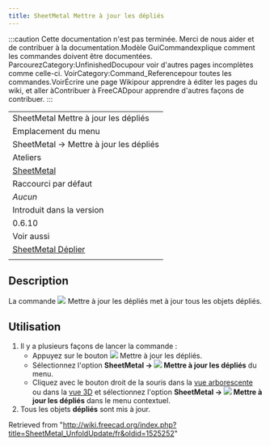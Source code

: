 ```yaml
---
title: SheetMetal Mettre à jour les dépliés
---
```

:::caution
Cette documentation n'est pas terminée. Merci de nous aider et de contribuer à la documentation.Modèle GuiCommandexplique comment les commandes doivent être documentées. ParcourezCategory:UnfinishedDocupour voir d'autres pages incomplètes comme celle-ci. VoirCategory:Command\_Referencepour toutes les commandes.VoirÉcrire une page Wikipour apprendre à éditer les pages du wiki, et aller àContribuer à FreeCADpour apprendre d'autres façons de contribuer.
:::

|  |
| --- |
| SheetMetal Mettre à jour les dépliés |
| Emplacement du menu |
| SheetMetal → Mettre à jour les dépliés |
| Ateliers |
| [SheetMetal](/SheetMetal_Workbench/fr "SheetMetal Workbench/fr") |
| Raccourci par défaut |
| *Aucun* |
| Introduit dans la version |
| 0.6.10 |
| Voir aussi |
| [SheetMetal Déplier](/SheetMetal_Unfold/fr "SheetMetal Unfold/fr") |
|  |

## Description

La commande ![](/images/SheetMetal_UnfoldUpdate.svg) Mettre à jour les dépliés met à jour tous les objets dépliés.

## Utilisation

1. Il y a plusieurs façons de lancer la commande :
   * Appuyez sur le bouton ![](/images/SheetMetal_UnfoldUpdate.svg) Mettre à jour les dépliés.
   * Sélectionnez l'option **SheetMetal → ![](/images/SheetMetal_UnfoldUpdate.svg) Mettre à jour les dépliés** du menu.
   * Cliquez avec le bouton droit de la souris dans la [vue arborescente](/Tree_view/fr "Tree view/fr") ou dans la [vue 3D](/3D_view/fr "3D view/fr") et sélectionnez l'option **SheetMetal → ![](/images/SheetMetal_UnfoldUpdate.svg) Mettre à jour les dépliés** dans le menu contextuel.
2. Tous les objets **dépliés** sont mis à jour.

Retrieved from "<http://wiki.freecad.org/index.php?title=SheetMetal_UnfoldUpdate/fr&oldid=1525252>"